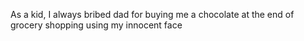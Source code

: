 As a kid, I always bribed dad for buying me a chocolate at the end of grocery shopping using my innocent face